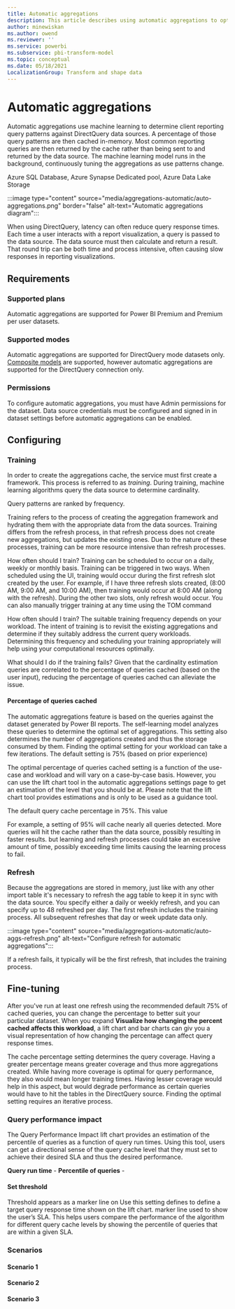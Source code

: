 ```yaml
---
title: Automatic aggregations 
description: This article describes using automatic aggregations to optimize query performance.
author: minewiskan
ms.author: owend
ms.reviewer: ''
ms.service: powerbi
ms.subservice: pbi-transform-model
ms.topic: conceptual
ms.date: 05/18/2021
LocalizationGroup: Transform and shape data
---
```

# Automatic aggregations

Automatic aggregations use machine learning to determine client reporting query patterns against DirectQuery data sources. A percentage of those query patterns are then cached in-memory. Most common reporting queries are then returned by the cache rather than being sent to and returned by the data source. The machine learning model runs in the background, continuously tuning the aggregations as use patterns change. 

Azure SQL Database, Azure Synapse Dedicated pool, Azure Data Lake Storage

:::image type="content" source="media/aggregations-automatic/auto-aggregations.png" border="false" alt-text="Automatic aggregations diagram":::

When using DirectQuery, latency can often reduce query response times. Each time a user interacts with a report visualization, a query is passed to the data source. The data source must then calculate and return a result. That round trip can be both time and process intensive, often causing slow responses in reporting visualizations. 

## Requirements

### Supported plans

Automatic aggregations are supported for Power BI Premium and Premium per user datasets.

### Supported modes

Automatic aggregations are supported for DirectQuery mode datasets only. [Composite models](../transform-model/desktop-composite-models.md) are supported, however automatic aggregations are supported for the DirectQuery connection only.

### Permissions

To configure automatic aggregations, you must have Admin permissions for the dataset. Data source credentials must be configured and signed in in dataset settings before automatic aggregations can be enabled.

## Configuring

### Training

In order to create the aggregations cache, the service must first create a framework. This process is referred to as *training*. During training, machine learning algorithms query the data source to determine cardinality. 

Query patterns are ranked by frequency. 

Training refers to the process of creating the aggregation framework and hydrating them with the appropriate data from the data sources. Training differs from the refresh process, in that refresh process does not create new aggregations, but updates the existing ones. Due to the nature of these processes, training can be more resource intensive than refresh processes. 

How often should I train?
Training can be scheduled to occur on a daily, weekly or monthly basis. Training can be triggered in two ways. When scheduled using the UI, training would occur during the first refresh slot created by the user. For example, if I have three refresh slots created, (8:00 AM, 9:00 AM, and 10:00 AM), then training would occur at 8:00 AM (along with the refresh). During the other two slots, only refresh would occur.
You can also manually trigger training at any time using the TOM command <Insert command>

How often should I train?
The suitable training frequency depends on your workload. The intent of training is to revisit the existing aggregations and determine if they suitably address the current query workloads. Determining this frequency and scheduling your training appropriately will help using your computational resources optimally.

What should I do if the training fails?
Given that the cardinality estimation queries are correlated to the percentage of queries cached (based on the user input), reducing the percentage of queries cached can alleviate the issue. 

#### Percentage of queries cached

The automatic aggregations feature is based on the queries against the dataset generated by Power BI reports. The self-learning model analyzes these queries to determine the optimal set of aggregations. This setting also determines the number of aggregations created and thus the storage consumed by them. Finding the optimal setting for your workload can take a few iterations. The default setting is 75% (based on prior experience)

The optimal percentage of queries cached setting is a function of the use-case and workload and will vary on a case-by-case basis. However, you can use the lift chart tool in the automatic aggregations settings page to get an estimation of the level that you should be at. Please note that the lift chart tool provides estimations and is only to be used as a guidance tool. 

The default query cache percentage in 75%. This value 

For example, a setting of 95% will cache nearly all queries detected. More queries will hit the cache rather than the data source, possibly resulting in faster results. but learning and refresh processes could take an excessive amount of time, possibly exceeding time limits causing the learning process to fail. 

### Refresh

Because the aggregations are stored in memory, just like with any other import table it's necessary to refresh the agg table to keep it in sync with the data source. You specify either a daily or weekly refresh, and you can specify up to 48 refreshed per day. The first refresh includes the training process. All subsequent refreshes that day or week update data only. 

:::image type="content" source="media/aggregations-automatic/auto-aggs-refresh.png" alt-text="Configure refresh for automatic aggregations":::


If a refresh fails, it typically will be the first refresh, that includes the training process.



## Fine-tuning

After you've run at least one refresh using the recommended default 75% of cached queries, you can change the percentage to better suit your particular dataset. When you expand **Visualize how changing the percent cached affects this workload**, a lift chart and bar charts can giv you a visual representation of how changing the percentage can affect query response times.

The cache percentage setting determines the query coverage. Having a greater percentage means greater coverage and thus more aggregations created. While having more coverage is optimal for query performance, they also would mean longer training times. Having lesser coverage would help in this aspect, but would degrade performance as certain queries would have to hit the tables in the DirectQuery source. Finding the optimal setting requires an iterative process.

### Query performance impact

The Query Performance Impact lift chart provides an estimation of the percentile of queries as a function of query run times. Using this tool, users can get a directional sense of the query cache level that they must set to achieve their desired SLA and thus the desired performance.

**Query run time** - 
**Percentile of queries** - 

#### Set threshold

Threshold appears as a marker line on Use this setting defines to define a target query response time shown on the lift chart.  marker line used to show the user’s SLA. This helps users compare the performance of the algorithm for different query cache levels by showing the percentile of queries that are within a given SLA. 


### Scenarios

#### Scenario 1

#### Scenario 2

#### Scenario 3



